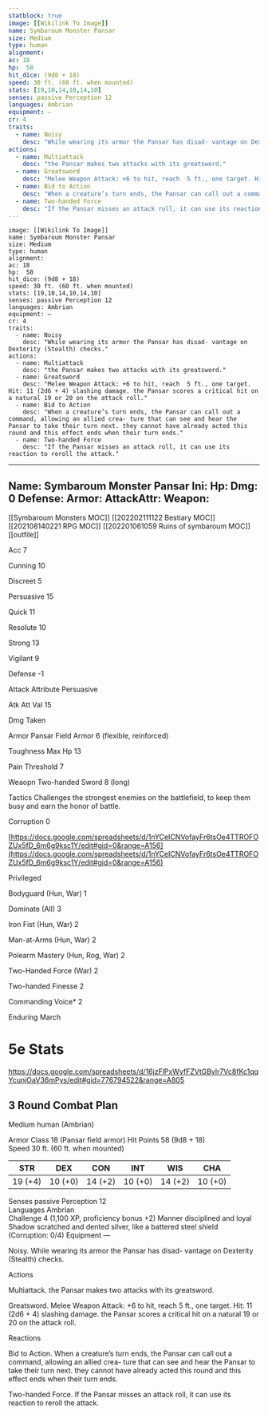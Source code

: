 ```yaml
---
statblock: true
image: [[Wikilink To Image]]
name: Symbaroum Monster Pansar
size: Medium
type: human
alignment:
ac: 18
hp:  58
hit_dice: (9d8 + 18)
speed: 30 ft. (60 ft. when mounted)
stats: [19,10,14,10,14,10]
senses: passive Perception 12
languages: Ambrian
equipment: —
cr: 4
traits:
  - name: Noisy
    desc: "While wearing its armor the Pansar has disad- vantage on Dexterity (Stealth) checks."
actions:
  - name: Multiattack
    desc: "the Pansar makes two attacks with its greatsword."
  - name: Greatsword
    desc: "Melee Weapon Attack: +6 to hit, reach  5 ft., one target. Hit: 11 (2d6 + 4) slashing damage. the Pansar scores a critical hit on a natural 19 or 20 on the attack roll."
  - name: Bid to Action
    desc: "When a creature’s turn ends, the Pansar can call out a command, allowing an allied crea- ture that can see and hear the Pansar to take their turn next. they cannot have already acted this round and this effect ends when their turn ends."
  - name: Two-handed Force
    desc: "If the Pansar misses an attack roll, it can use its reaction to reroll the attack."
---
```

```statblock
image: [[Wikilink To Image]]
name: Symbaroum Monster Pansar
size: Medium
type: human
alignment:
ac: 18
hp:  58
hit_dice: (9d8 + 18)
speed: 30 ft. (60 ft. when mounted)
stats: [19,10,14,10,14,10]
senses: passive Perception 12
languages: Ambrian
equipment: —
cr: 4
traits:
  - name: Noisy
    desc: "While wearing its armor the Pansar has disad- vantage on Dexterity (Stealth) checks."
actions:
  - name: Multiattack
    desc: "the Pansar makes two attacks with its greatsword."
  - name: Greatsword
    desc: "Melee Weapon Attack: +6 to hit, reach  5 ft., one target. Hit: 11 (2d6 + 4) slashing damage. the Pansar scores a critical hit on a natural 19 or 20 on the attack roll."
  - name: Bid to Action
    desc: "When a creature’s turn ends, the Pansar can call out a command, allowing an allied crea- ture that can see and hear the Pansar to take their turn next. they cannot have already acted this round and this effect ends when their turn ends."
  - name: Two-handed Force
    desc: "If the Pansar misses an attack roll, it can use its reaction to reroll the attack."
```
---
Name: Symbaroum Monster Pansar
Ini: 
Hp: 
Dmg: 0
Defense: 
Armor: 
AttackAttr: 
Weapon: 
---
[[Symbaroum Monsters MOC]]
[[202202111122 Bestiary MOC]]
[[202108140221 RPG MOC]]
[[202201061059 Ruins of symbaroum MOC]]
[[outfile]]

Acc 7

Cunning 10

Discreet 5

Persuasive 15

Quick 11

Resolute 10

Strong 13

Vigilant 9

Defense -1

Attack Attribute Persuasive

Atk Att Val 15

Dmg Taken

Armor Pansar Field Armor 6 (flexible, reinforced)

Toughness Max Hp 13

Pain Threshold 7

Weaopn Two-handed Sword 8 (long)

Tactics Challenges the strongest enemies on the battlefield, to keep them busy and earn the honor of battle.

Corruption 0

[https://docs.google.com/spreadsheets/d/1nYCeICNVofayFr6tsOe4TTROFOZUx5fD_6m6g9ksc1Y/edit#gid=0&range=A156](https://docs.google.com/spreadsheets/d/1nYCeICNVofayFr6tsOe4TTROFOZUx5fD_6m6g9ksc1Y/edit#gid=0&range=A156)

Privileged

Bodyguard (Hun, War) 1

Dominate (All) 3

Iron Fist (Hun, War) 2

Man-at-Arms (Hun, War) 2

Polearm Mastery (Hun, Rog, War) 2

Two-Handed Force (War) 2

Two-handed Finesse 2

Commanding Voice* 2

Enduring March

# 5e Stats 
https://docs.google.com/spreadsheets/d/16jzFlPxWvfFZVtGBylr7Vc8fKc1qqYcunjOaV36mPys/edit#gid=776794522&range=A805
## 3 Round Combat Plan
Medium human (Ambrian)

Armor Class 18 (Pansar field armor) 
Hit Points 58 (9d8 + 18)  
Speed 30 ft. (60 ft. when mounted)

| STR     | DEX     | CON     | INT     | WIS     | CHA     |
| ------- | ------- | ------- | ------- | ------- | ------- |
| 19 (+4) | 10 (+0) | 14 (+2) | 10 (+0) | 14 (+2) | 10 (+0) |

Senses passive Perception 12  
Languages Ambrian  
Challenge 4 (1,100 XP, proficiency bonus +2)
Manner disciplined and loyal  
Shadow scratched and dented silver, like a battered steel shield (Corruption: 0/4) 
Equipment —

Noisy. While wearing its armor the Pansar has disad- vantage on Dexterity (Stealth) checks.

Actions

Multiattack. the Pansar makes two attacks with its greatsword.

Greatsword. Melee Weapon Attack: +6 to hit, reach  5 ft., one target. Hit: 11 (2d6 + 4) slashing damage. the Pansar scores a critical hit on a natural 19 or 20 on the attack roll.

Reactions

Bid to Action. When a creature’s turn ends, the Pansar can call out a command, allowing an allied crea- ture that can see and hear the Pansar to take their turn next. they cannot have already acted this round and this effect ends when their turn ends.

Two-handed Force. If the Pansar misses an attack roll, it can use its reaction to reroll the attack.

